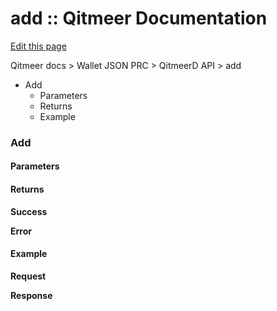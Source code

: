 # add :: Qitmeer Documentation

[Edit this page](https://github.com/Qitmeer/docs/edit/master/Document/content/Wallet%20JSON%20RPC%20API/QitmeerD/add/\_index.en.md)

Qitmeer docs > Wallet JSON PRC > QitmeerD API > add

* Add
  * Parameters
  * Returns
  * Example

### Add <a href="#add" id="add"></a>

#### Parameters <a href="#parameters" id="parameters"></a>

#### Returns <a href="#returns" id="returns"></a>

**Success**

**Error**

#### Example <a href="#example" id="example"></a>

**Request**

**Response**
